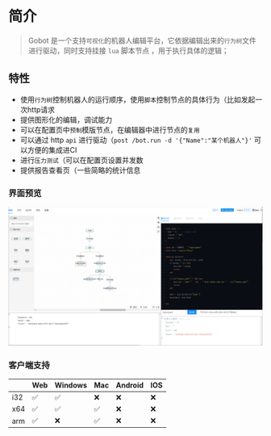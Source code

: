 # 简介

> Gobot 是一个支持`可视化`的机器人编辑平台，它依据编辑出来的`行为树`文件进行驱动，同时支持挂接 `lua` 脚本节点 ，用于执行具体的逻辑；



## 特性
* 使用`行为树`控制机器人的运行顺序，使用`脚本`控制节点的具体行为（比如发起一次http请求
* 提供图形化的编辑，调试能力
* 可以在配置页中`预制`模版节点，在编辑器中进行节点的`复用`
* 可以通过 http `api` 进行驱动（`post /bot.run -d '{"Name":"某个机器人"}'` 可以方便的集成进CI
* 进行`压力测试`（可以在配置页设置并发数
* 提供报告查看页（一些简略的统计信息



### 界面预览
![img](/res/preview.png)


### 客户端支持
||Web|Windows|Mac|Android|IOS|
|-|-|-|-|-|-|
|i32|✅|✅|❌|❌|❌|
|x64|✅|✅|✅|❌|❌|
|arm|✅|❌|✅|❌|❌|